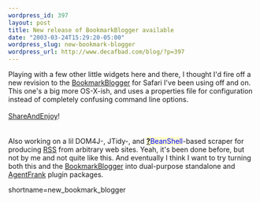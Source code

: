 ```yaml
--- 
wordpress_id: 397
layout: post
title: New release of BookmarkBlogger available
date: "2003-03-24T15:29:20-05:00"
wordpress_slug: new-bookmark-blogger
wordpress_url: http://www.decafbad.com/blog/?p=397
---
```

Playing with a few other little widgets here and there, I thought I'd 
fire off a new revision to the <a href="http://www.decafbad.com/twiki/bin/view/Main/BookmarkBlogger">BookmarkBlogger</a> for Safari I've been using
off and on.  This one's a big more OS-X-ish, and uses a properties file
for configuration instead of completely confusing command line options.
<br /><br />
<a href="http://www.decafbad.com/twiki/bin/view/Main/ShareAndEnjoy">ShareAndEnjoy</a>!  
<br /><br />
Also working on a lil DOM4J-, JTidy-, and <span style='background : #FFFFCE;'><a href="http://www.decafbad.com/twiki/bin/edit/Main/BeanShell?topicparent=Main.FilterData"><b>?</b></a><font color="#0000FF">BeanShell</font></span>-based scraper
for producing <a href="http://www.decafbad.com/twiki/bin/view/Main/RSS">RSS</a> from arbitrary web sites.  Yeah, it's been done before,
but not by me and not quite like this.  And eventually I think I want to 
try turning both this and the <a href="http://www.decafbad.com/twiki/bin/view/Main/BookmarkBlogger">BookmarkBlogger</a> into dual-purpose standalone
and <a href="http://www.decafbad.com/twiki/bin/view/Main/AgentFrank">AgentFrank</a> plugin packages.
<!--more-->
shortname=new_bookmark_blogger
